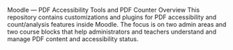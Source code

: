 Moodle — PDF Accessibility Tools and PDF Counter
Overview
This repository contains customizations and plugins for PDF accessibility and count/analysis features inside Moodle. The focus is on two admin areas and two course blocks that help administrators and teachers understand and manage PDF content and accessibility status.
